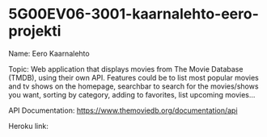 # 5G00EV06-3001-kaarnalehto-eero-projekti


Name:               Eero Kaarnalehto

Topic:              Web application that displays movies from The Movie Database (TMDB), using their own API. Features could be to list most popular movies and tv shows on the
                    homepage, searchbar to search for the movies/shows you want, sorting by category, adding to favorites, list upcoming movies...

API Documentation:  https://www.themoviedb.org/documentation/api

Heroku link:  
